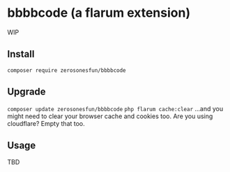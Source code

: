 # bbbbcode (a flarum extension)

WIP

## Install

`composer require zerosonesfun/bbbbcode`

## Upgrade

`composer update zerosonesfun/bbbbcode`
`php flarum cache:clear`
...and you might need to clear your browser cache and cookies too. Are you using cloudflare? Empty that too.

## Usage

TBD
